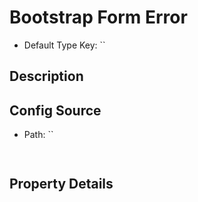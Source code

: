 # Bootstrap Form Error

* Default Type Key: ``


## Description



## Config Source
* Path: ``
```TypeScript
 
```

## Property Details